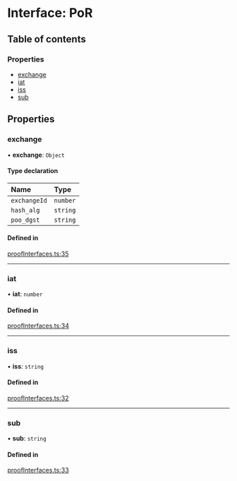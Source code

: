 # Interface: PoR

## Table of contents

### Properties

- [exchange](PoR.md#exchange)
- [iat](PoR.md#iat)
- [iss](PoR.md#iss)
- [sub](PoR.md#sub)

## Properties

### exchange

• **exchange**: `Object`

#### Type declaration

| Name | Type |
| :------ | :------ |
| `exchangeId` | `number` |
| `hash_alg` | `string` |
| `poo_dgst` | `string` |

#### Defined in

[proofInterfaces.ts:35](https://gitlab.com/i3-market/code/wp3/t3.3/non-repudiable-exchange/non-repudiable-proofs/-/blob/a3055d8/src/ts/proofInterfaces.ts#L35)

___

### iat

• **iat**: `number`

#### Defined in

[proofInterfaces.ts:34](https://gitlab.com/i3-market/code/wp3/t3.3/non-repudiable-exchange/non-repudiable-proofs/-/blob/a3055d8/src/ts/proofInterfaces.ts#L34)

___

### iss

• **iss**: `string`

#### Defined in

[proofInterfaces.ts:32](https://gitlab.com/i3-market/code/wp3/t3.3/non-repudiable-exchange/non-repudiable-proofs/-/blob/a3055d8/src/ts/proofInterfaces.ts#L32)

___

### sub

• **sub**: `string`

#### Defined in

[proofInterfaces.ts:33](https://gitlab.com/i3-market/code/wp3/t3.3/non-repudiable-exchange/non-repudiable-proofs/-/blob/a3055d8/src/ts/proofInterfaces.ts#L33)
